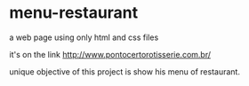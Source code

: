 # menu-restaurant
a web page using only html and css files

it's on the link http://www.pontocertorotisserie.com.br/

unique objective of this project is show his menu of restaurant.
